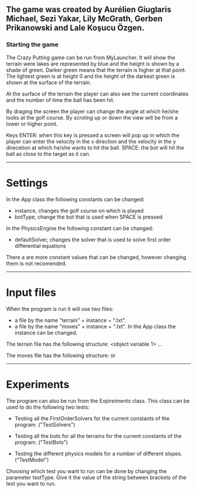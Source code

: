 ## The game was created by Aurélien Giuglaris Michael, Sezi Yakar, Lily McGrath, Gerben Prikanowski and Lale Koşucu Özgen.


### Starting the game

The Crazy Putting game can be run from MyLauncher.
It will show the terrain were lakes are represented by blue
and the height is shown by a shade of green.
Darker green means that the terrain is higher at that point.
The lightest green is at height 0 and the height 
of the darkest green is shown at the surface of the terrain.

At the surface of the terrain the player can also see 
the current coordinates and the number of time the ball has 
been hit.

By draging the screen the player can change the angle at 
which he/she looks at the golf course.
By scroling up or down the view will be from a lower or 
higher point.

Keys
ENTER: when this key is pressed a screen will pop up in 
which the player can enter the velocity in the x direction 
and the velocity in the y direcetion at which he/she wants 
to hit the ball.
SPACE: the bot will hit the ball as close to the target as 
it can.

------------------------------------------------------------
# Settings

In the App class the following constants can be changed:
- instance, changes the golf course on which is played
- botType, change the bot that is used when SPACE is pressed

In the PhysicsEngine the following constant can be changed:
- defaultSolver, changes the solver that is used to solve 
  first order differential equations

There a are more constant values that can be changed, 
however changing them is not recomended.

------------------------------------------------------------
# Input files

When the program is run it will use two files:
 - a file by the name "terrain" + instance + ".txt".
 - a file by the name "moves" + instance + ".txt".
In the App class the instance can be changed.

The terrain file has the following structure:
<String containing a formula for the height profile>
<kinetic friction coefficient> <static friction coefficient>
<objectType> <object variable 1> ... <object variable n>

The moves file has the following structure:
<x coordinate> <y coordinate>
<velocity in x direction> <velocity in y direction>
or
<x coordinate> <y coordinate>

------------------------------------------------------------
# Experiments

The program can also be run from the Expireiments class.
This class can be used to do the following two tests:

- Testing all the FirstOrderSolvers for the current 
  constants of the program. ("TestSolvers")

- Testing all the bots for all the terrains for the current 
  constants of the program. ("TestBots")
  
- Testing the different physics models for a number of 
  different slopes. ("TestModel")
  
Choosing which test you want to run can be done by changing 
the parameter testType. 
Give it the value of the string between brackets of the test
you want to run.
